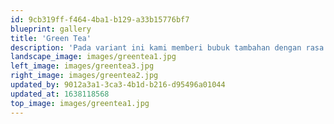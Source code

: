 ```yaml
---
id: 9cb319ff-f464-4ba1-b129-a33b15776bf7
blueprint: gallery
title: 'Green Tea'
description: 'Pada variant ini kami memberi bubuk tambahan dengan rasa Green Tea yang merubah nya menjadi warna hijau dan membuat variant ini terlihat sangat menggiurkan dan tentu rasanya tidak kalah lezat dari kelihatannya.'
landscape_image: images/greentea1.jpg
left_image: images/greentea3.jpg
right_image: images/greentea2.jpg
updated_by: 9012a3a1-3ca3-4b1d-b216-d95496a01044
updated_at: 1638118568
top_image: images/greentea1.jpg
---
```

